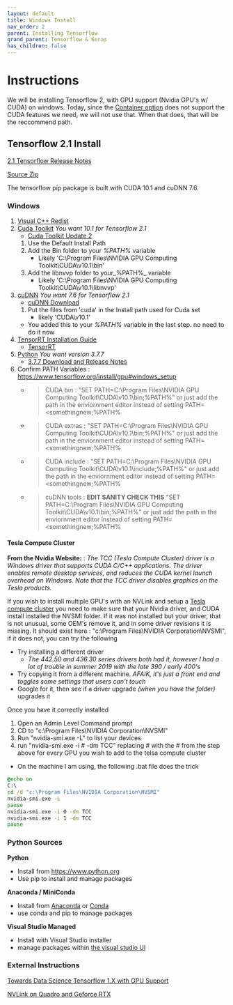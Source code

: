 ```yaml
---
layout: default
title: Windows Install
nav_order: 2
parent: Installing Tensorflow
grand_parent: Tensorflow & Keras
has_children: false
---
```


# Instructions

We will be installing Tensorflow 2, with GPU support (Nvidia GPU's w/ CUDA) on windows. Today, since the [Container option](install-container.md) does not support the CUDA features we need, we will not use that. When that does, that will be the reccommend path.


## Tensorflow 2.1 Install

[2.1 Tensorflow Release Notes](https://github.com/tensorflow/tensorflow/releases/tag/v2.1.0)

[Source Zip](https://github.com/tensorflow/tensorflow/archive/v2.1.0.zip)

The tensorflow pip package is built with CUDA 10.1 and cuDNN 7.6.

### Windows

1. [Visual C++ Redist](https://support.microsoft.com/en-us/help/2977003/the-latest-supported-visual-c-downloads)
1. [Cuda Toolkit](https://developer.nvidia.com/cuda-toolkit-archive) _You want 10.1 for Tensorflow 2.1_
    - [Cuda Toolkit Update 2](https://developer.nvidia.com/cuda-10.1-download-archive-update2)
    1. Use the Default Install Path
    1. Add the Bin folder to your _%PATH%_ variable
        - Likely 'C:\Program Files\NVIDIA GPU Computing Toolkit\CUDA\v10.1\bin'
    1. Add the libnvvp folder to your_%PATH%_ variable
        - Likely 'C:\Program Files\NVIDIA GPU Computing Toolkit\CUDA\v10.1\libnvvp'
1. [cuDNN](https://developer.nvidia.com/cudnn) _You want 7.6 for Tensorflow 2.1_
    - [cuDNN Download](https://developer.nvidia.com/rdp/cudnn-download)
    1. Put the files from 'cuda\' in the Install path used for Cuda set 
        - likely 'CUDA\v10.1\' 
    - You added this to your _%PATH%_ variable in the last step. no need to do it now
1. [TensorRT Installation Guide](https://docs.nvidia.com/deeplearning/sdk/tensorrt-install-guide/index.html)
    - [TensorRT](https://developer.nvidia.com/tensorrt)
1. [Python](https://www.python.org/downloads/) _You want version 3.7.7_
    - [3.7.7 Download and Release Notes](https://www.python.org/downloads/release/python-377/)
1. Confirm PATH  Variables : https://www.tensorflow.org/install/gpu#windows_setup
    - > CUDA bin : "SET PATH=C:\Program Files\NVIDIA GPU Computing Toolkit\CUDA\v10.1\bin;%PATH%" or just add the path in the enviornment editor instead of setting PATH=<somethingnew;%PATH% 
    - > CUDA extras : "SET PATH=C:\Program Files\NVIDIA GPU Computing Toolkit\CUDA\v10.1\bin;%PATH%" or just add the path in the enviornment editor instead of setting PATH=<somethingnew;%PATH% 
    - > CUDA include : "SET PATH=C:\Program Files\NVIDIA GPU Computing Toolkit\CUDA\v10.1\include;%PATH%" or just add the path in the enviornment editor instead of setting PATH=<somethingnew;%PATH% 
    - > cuDNN tools : **EDIT SANITY CHECK THIS** "SET PATH=C:\Program Files\NVIDIA GPU Computing Toolkit\CUDA\v10.1\bin;%PATH%" or just add the path in the enviornment editor instead of setting PATH=<somethingnew;%PATH% 

#### Tesla Compute Cluster

**From the Nvidia Website:** : _The TCC (Tesla Compute Cluster) driver is a Windows driver that supports CUDA C/C++ applications. The driver enables remote desktop services, and reduces the CUDA kernel launch overhead on Windows. Note that the TCC driver disables graphics on the Tesla products._

If you wish to install multiple GPU's with an NVLink and setup a [Tesla compute cluster](https://docs.nvidia.com/gameworks/content/developertools/desktop/nsight/tesla_compute_cluster.htm) you need to make sure that your Nvidia driver, and CUDA install installed the NVSMI folder. If it was not installed but your driver, that is not unusual, some OEM's remove it, and in some driver revisions it is missing. It should exist here : "c:\Program Files\NVIDIA Corporation\NVSMI", if it does not, you can try the following
- Try installing a different driver
    - _The 442.50 and 436.30 series drivers both had it, however I had a lot of trouble in summer 2019 with the late 390 / early 400's_
- Try copying it from a different machine. _AFAIK, it's just a front end and toggles some settings that users can't touch_
- Google for it, then see if a driver upgrade _(when you have the folder)_ upgrades it

Once you have it correctly installed
1. Open an Admin Level Command prompt
1. CD to "c:\Program Files\NVIDIA Corporation\NVSMI"
1. Run "nvidia-smi.exe -L"  to list your devices
1. run "nvidia-smi.exe -i # -dm TCC" replacing # with the # from the step above for every GPU you wish to add to the telsa compute cluster
- On the machine I am using, the following .bat file does the trick

```bat
@echo on
C:\
cd /d "c:\Program Files\NVIDIA Corporation\NVSMI"
nvidia-smi.exe -L
pause
nvidia-smi.exe -i 0 -dm TCC
nvidia-smi.exe -i 1 -dm TCC
pause
```

### Python Sources

**Python**

- Install from https://www.python.org
- Use pip to install and manage packages

**Anaconda / MiniConda**

- Install from [Anaconda](https://www.anaconda.com/distribution/) or [Conda](https://docs.conda.io/en/latest/miniconda.html)
- use conda and pip to manage packages

**Visual Studio Managed**

- Install with Visual Studio installer
- manage packages within [the visual studio UI](https://docs.microsoft.com/en-us/visualstudio/python/tutorial-working-with-python-in-visual-studio-step-05-installing-packages?view=vs-2019)

### External Instructions

[Towards Data Science Tensorflow 1.X with GPU Support](https://towardsdatascience.com/installing-tensorflow-with-cuda-cudnn-and-gpu-support-on-windows-10-60693e46e781)

[NVLink on Quadro and Geforce RTX](https://www.pugetsystems.com/labs/support-hardware/How-to-Enable-and-Test-NVIDIA-NVLink-on-Quadro-and-GeForce-RTX-Cards-in-Windows-10-1266/#EnablingNVLinkonGeForceandQuadroRTXVideoCards)
